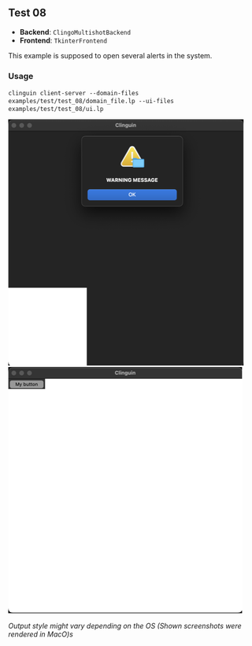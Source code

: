 ## Test 08

- **Backend**:   `ClingoMultishotBackend`
- **Frontend**:   `TkinterFrontend`

This example is supposed to open several alerts in the system.

### Usage

```
clinguin client-server --domain-files examples/test/test_08/domain_file.lp --ui-files examples/test/test_08/ui.lp
```

![](out1.png)
![](out2.png)

*Output style might vary depending on the OS (Shown screenshots were rendered in MacO)s*
